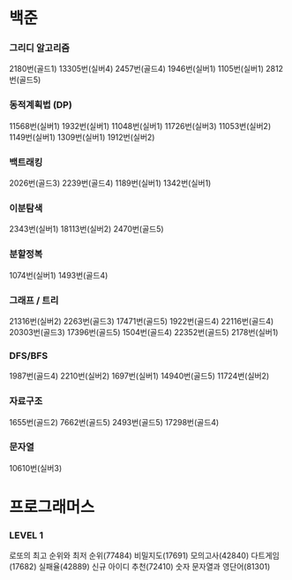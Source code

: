 # 백준
### 그리디 알고리즘
2180번(골드1) 13305번(실버4) 2457번(골드4) 1946번(실버1) 1105번(실버1) 2812번(골드5)
### 동적계획법 (DP)
11568번(실버1) 1932번(실버1) 11048번(실버1) 11726번(실버3) 11053번(실버2) 1149번(실버1) 1309번(실버1) 1912번(실버2)
### 백트래킹
2026번(골드3) 2239번(골드4) 1189번(실버1) 1342번(실버1)
### 이분탐색
2343번(실버1) 18113번(실버2) 2470번(골드5)
### 분할정복
1074번(실버1) 1493번(골드4)
### 그래프 / 트리
21316번(실버2) 2263번(골드3) 17471번(골드5) 1922번(골드4) 22116번(골드4) 20303번(골드3) 
17396번(골드5) 1504번(골드4) 22352번(골드5) 2178번(실버1) 
### DFS/BFS
1987번(골드4) 2210번(실버2) 1697번(실버1) 14940번(골드5) 11724번(실버2)
### 자료구조
1655번(골드2) 7662번(골드5) 2493번(골드5) 17298번(골드4)
### 문자열
10610번(실버3)
# 프로그래머스
### LEVEL 1
로또의 최고 순위와 최저 순위(77484) 비밀지도(17691) 모의고사(42840) 다트게임(17682) 실패율(42889) 신규 아이디 추천(72410)
숫자 문자열과 영단어(81301)
